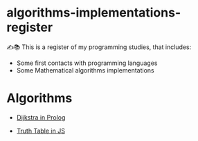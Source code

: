 # algorithms-implementations-register
✍️📚 This is a register of my programming studies, that includes:
* Some first contacts with programming languages
* Some Mathematical algorithms implementations

# Algorithms
* [Dijkstra in Prolog](https://github.com/fhps1/algorithms-implementations-register/tree/master/Prolog/prolog-solving-dijkstra-graph)

* [Truth Table in JS](https://github.com/fhps1/algorithms-implementations-register/tree/master/JavaScript/truth-table-solver)